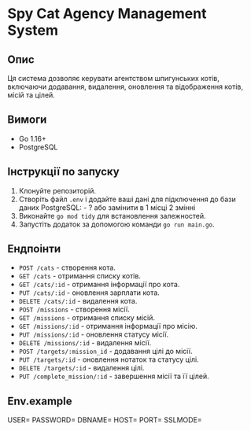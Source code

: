 # Spy Cat Agency Management System

## Опис

Ця система дозволяє керувати агентством шпигунських котів, включаючи додавання, видалення, оновлення та відображення котів, місій та цілей.

## Вимоги

- Go 1.16+
- PostgreSQL

## Інструкції по запуску

1. Клонуйте репозиторій.
2. Створіть файл `.env` і додайте ваші дані для підключення до бази даних PostgreSQL: - ? або замінити в 1 місці 2 змінні
3. Виконайте `go mod tidy` для встановлення залежностей.
4. Запустіть додаток за допомогою команди `go run main.go`.

## Ендпоінти

- `POST /cats` - створення кота.
- `GET /cats` - отримання списку котів.
- `GET /cats/:id` - отримання інформації про кота.
- `PUT /cats/:id` - оновлення зарплати кота.
- `DELETE /cats/:id` - видалення кота.
- `POST /missions` - створення місії.
- `GET /missions` - отримання списку місій.
- `GET /missions/:id` - отримання інформації про місію.
- `PUT /missions/:id` - оновлення статусу місії.
- `DELETE /missions/:id` - видалення місії.
- `POST /targets/:mission_id` - додавання цілі до місії.
- `PUT /targets/:id` - оновлення нотаток та статусу цілі.
- `DELETE /targets/:id` - видалення цілі.
- `PUT /complete_mission/:id` - завершення місії та її цілей.

## Env.example

USER=
PASSWORD=
DBNAME=
HOST=
PORT=
SSLMODE=
